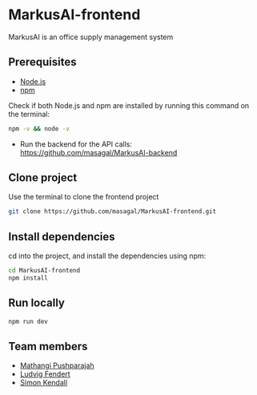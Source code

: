 # MarkusAI-frontend

MarkusAI is an office supply management system

## Prerequisites

- [Node.js](https://nodejs.org/en/download/package-manager)
- [npm](https://docs.npmjs.com/downloading-and-installing-node-js-and-npm)

Check if both Node.js and npm are installed by running this command on the terminal:

```bash
npm -v && node -v
```

- Run the backend for the API calls:
  https://github.com/masagal/MarkusAI-backend

## Clone project

Use the terminal to clone the frontend project

```bash
git clone https://github.com/masagal/MarkusAI-frontend.git
```

## Install dependencies

cd into the project, and install the dependencies using npm:

```bash
cd MarkusAI-frontend
npm install
```

## Run locally

```bash
npm run dev
```

## Team members

- [Mathangi Pushparajah](https://github.com/math121)
- [Ludvig Fendert](https://github.com/Junotas)
- [Simon Kendall](https://github.com/sighmoan)
